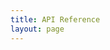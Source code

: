 ```yaml
---
title: API Reference
layout: page
---
```


<script setup>
  import ComingSoon from '../components/ComingSoon.vue'
</script>

<ComingSoon :title="$frontmatter.title"/>
